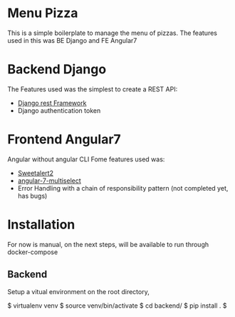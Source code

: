 Menu Pizza
==========================

This is a simple boilerplate to manage the menu of pizzas.
The features used in this was BE Django and FE Angular7

# Backend Django
The Features used was the simplest to create a REST API:
* [<u>Django rest Framework </u>](https://www.django-rest-framework.org/)
* Django authentication token

# Frontend Angular7
Angular without angular CLI
Fome features used was:
 * [<u>Sweetalert2</u>](https://sweetalert2.github.io/)
 * [<u>angular-7-multiselect</u>](https://www.syncfusion.com/kb/9882/how-to-get-started-easily-with-syncfusion-angular-7-multiselect)
 * Error Handling with a chain of responsibility pattern (not completed yet, has bugs)
 
 # Installation
  For now is manual, on the next steps, will be available to run through docker-compose

 ## Backend

 Setup a vitual environment on the root directory, 

 $ virtualenv venv
 $ source venv/bin/activate
 $ cd backend/
 $ pip install .
 $ 
